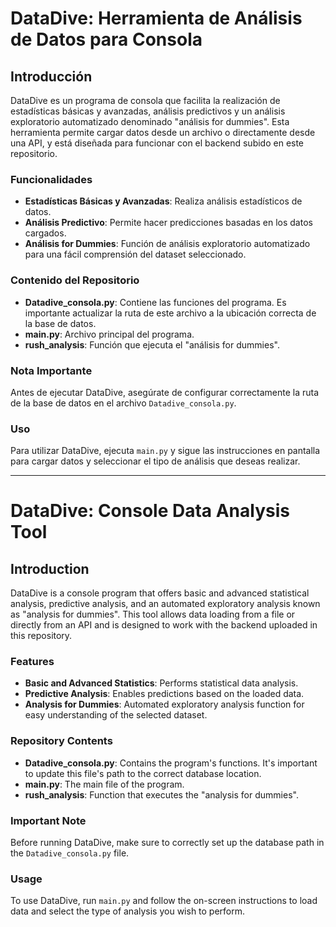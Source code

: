 # DataDive: Herramienta de Análisis de Datos para Consola

## Introducción
DataDive es un programa de consola que facilita la realización de estadísticas básicas y avanzadas, análisis predictivos y un análisis exploratorio automatizado denominado "análisis for dummies". Esta herramienta permite cargar datos desde un archivo o directamente desde una API, y está diseñada para funcionar con el backend subido en este repositorio.

### Funcionalidades
- **Estadísticas Básicas y Avanzadas**: Realiza análisis estadísticos de datos.
- **Análisis Predictivo**: Permite hacer predicciones basadas en los datos cargados.
- **Análisis for Dummies**: Función de análisis exploratorio automatizado para una fácil comprensión del dataset seleccionado.

### Contenido del Repositorio
- **Datadive_consola.py**: Contiene las funciones del programa. Es importante actualizar la ruta de este archivo a la ubicación correcta de la base de datos.
- **main.py**: Archivo principal del programa.
- **rush_analysis**: Función que ejecuta el "análisis for dummies".

### Nota Importante
Antes de ejecutar DataDive, asegúrate de configurar correctamente la ruta de la base de datos en el archivo `Datadive_consola.py`.

### Uso
Para utilizar DataDive, ejecuta `main.py` y sigue las instrucciones en pantalla para cargar datos y seleccionar el tipo de análisis que deseas realizar.


------------------
# DataDive: Console Data Analysis Tool

## Introduction
DataDive is a console program that offers basic and advanced statistical analysis, predictive analysis, and an automated exploratory analysis known as "analysis for dummies". This tool allows data loading from a file or directly from an API and is designed to work with the backend uploaded in this repository.

### Features
- **Basic and Advanced Statistics**: Performs statistical data analysis.
- **Predictive Analysis**: Enables predictions based on the loaded data.
- **Analysis for Dummies**: Automated exploratory analysis function for easy understanding of the selected dataset.

### Repository Contents
- **Datadive_consola.py**: Contains the program's functions. It's important to update this file's path to the correct database location.
- **main.py**: The main file of the program.
- **rush_analysis**: Function that executes the "analysis for dummies".

### Important Note
Before running DataDive, make sure to correctly set up the database path in the `Datadive_consola.py` file.

### Usage
To use DataDive, run `main.py` and follow the on-screen instructions to load data and select the type of analysis you wish to perform.
